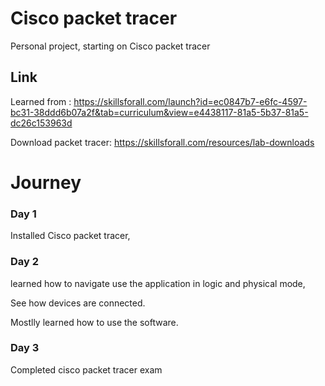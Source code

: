 # Cisco packet tracer

Personal project, starting on Cisco packet tracer

## Link

Learned from : https://skillsforall.com/launch?id=ec0847b7-e6fc-4597-bc31-38ddd6b07a2f&tab=curriculum&view=e4438117-81a5-5b37-81a5-dc26c153963d

Download packet tracer: https://skillsforall.com/resources/lab-downloads

# Journey

### Day 1

Installed Cisco packet tracer,

### Day 2

learned how to navigate use the application in logic and physical mode,

See how devices are connected.

Mostlly learned how to use the software.

### Day 3

Completed cisco packet tracer exam
